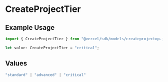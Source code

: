 # CreateProjectTier

## Example Usage

```typescript
import { CreateProjectTier } from "@vercel/sdk/models/createprojectop.js";

let value: CreateProjectTier = "critical";
```

## Values

```typescript
"standard" | "advanced" | "critical"
```